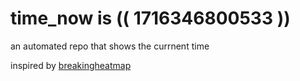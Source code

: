 # time_now is (( 1716346800533 ))

an automated repo that shows the currnent time

inspired by [breakingheatmap](https://github.com/breakingheatmap/breakingheatmap)